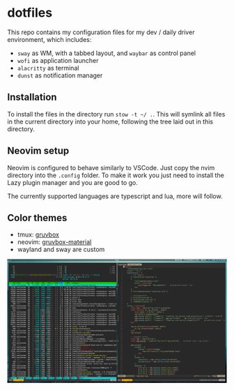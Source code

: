 # dotfiles

This repo contains my configuration files for my dev / daily driver environment, which includes:
- `sway` as WM, with a tabbed layout, and `waybar` as control panel
- `wofi` as application launcher
- `alacritty` as terminal
- `dunst` as notification manager

## Installation
To install the files in the directory run `stow -t ~/ .`. This will symlink all files in the current directory into your home,
following the tree laid out in this directory.

## Neovim setup
Neovim is configured to behave similarly to VSCode. Just copy the nvim directory into the `.config` folder.
To make it work you just need to install the Lazy plugin manager and you are good to go.

The currently supported languages are typescript and lua, more will follow.

## Color themes
- tmux: [gruvbox](https://github.com/egel/tmux-gruvbox)
- neovim: [gruvbox-material](https://github.com/sainnhe/gruvbox-material)
- wayland and sway are custom

![screenshot](screenshot.png)
